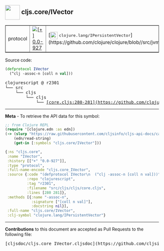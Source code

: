 ## <img width="48px" valign="middle" src="http://i.imgur.com/Hi20huC.png"> cljs.core/IVector

 <table border="1">
<tr>

<td>protocol</td>
<td><a href="https://github.com/cljsinfo/cljs-api-docs/tree/0.0-927"><img valign="middle" alt="[+] 0.0-927" src="https://img.shields.io/badge/+-0.0--927-lightgrey.svg"></a> </td>
<td>
[<img height="24px" valign="middle" src="http://i.imgur.com/1GjPKvB.png"> <samp>clojure.lang/IPersistentVector</samp>](https://github.com/clojure/clojure/blob//src/jvm/clojure/lang/IPersistentVector.java)
</td>
</tr>
</table>






Source code:

```clj
(defprotocol IVector
  (^clj -assoc-n [coll n val]))
```

 <pre>
clojurescript @ r2301
└── src
    └── cljs
        └── cljs
            └── <ins>[core.cljs:280-281](https://github.com/clojure/clojurescript/blob/r2301/src/cljs/cljs/core.cljs#L280-L281)</ins>
</pre>


---

__Meta__ - To retrieve the API data for this symbol:

```clj
;; from Clojure REPL
(require '[clojure.edn :as edn])
(-> (slurp "https://raw.githubusercontent.com/cljsinfo/cljs-api-docs/catalog/cljs-api.edn")
    (edn/read-string)
    (get-in [:symbols "cljs.core/IVector"]))
```

```clj
{:ns "cljs.core",
 :name "IVector",
 :history [["+" "0.0-927"]],
 :type "protocol",
 :full-name-encode "cljs.core_IVector",
 :source {:code "(defprotocol IVector\n  (^clj -assoc-n [coll n val]))",
          :repo "clojurescript",
          :tag "r2301",
          :filename "src/cljs/cljs/core.cljs",
          :lines [280 281]},
 :methods [{:name "-assoc-n",
            :signature ["[coll n val]"],
            :docstring nil}],
 :full-name "cljs.core/IVector",
 :clj-symbol "clojure.lang/IPersistentVector"}

```

---

__Contributions__ to this document are accepted as Pull Requests to the following file:

 <pre>
[cljsdoc/cljs.core_IVector.cljsdoc](https://github.com/cljsinfo/cljs-api-docs/blob/master/cljsdoc/cljs.core_IVector.cljsdoc)
</pre>

